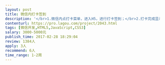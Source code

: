 ```yaml
---                
layout: post       
title: 微信内打卡签到           
description: '</br>1.微信内点打卡菜单，进入H5，进行打卡签到；</br>2.打卡完成显示成绩，包括头像、积分、打卡时间，连续天数；</br>3.微信公共号的模板消息，提醒打卡；</br>4.打卡成功邀请别人，分享朋友圈的H5 ，别人点击可以参与，关注微信公共号；</br>5.积分：打卡积分、邀请积分；</br>6.后台管理用户积分查询，不需要做积分商城；</br>'     
contenturl: https://pro.lagou.com/project/2043.html      
tags: [微信开发,HTML5,JavaScript,CSS3]            
salary: 3000-5000元          
publish_time: 2017-02-28 18:29:04         
review: 1384人                   
apply: 3人                   
recommend: 6人                   
time_range: 1-2周              
---                 
```

